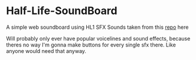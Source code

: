 # Half-Life-SoundBoard
A simple web soundboard using HL1 SFX
Sounds taken from this [repo](https://github.com/sourcesounds/hl1) here

Will probably only ever have popular voicelines and sound effects, because theres no way I'm gonna make buttons for every single sfx there. Like anyone would need that anyway.